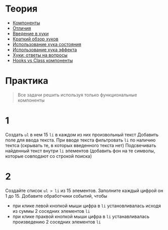 # Теория

- [Компоненты](https://monsterlessons.com/project/lessons/react-funkcionalnye-komponenty)
- [Отличия](https://habr.com/ru/company/ruvds/blog/444348/)
- [Введение в хуки](https://ru.reactjs.org/docs/hooks-intro.html)
- [Краткий обзор хуков](https://ru.reactjs.org/docs/hooks-overview.html)
- [Использование хука состояния](https://ru.reactjs.org/docs/hooks-state.html)
- [Использование хука эффекта](https://ru.reactjs.org/docs/hooks-effect.html)
- [Хуки: ответы на вопросы](https://ru.reactjs.org/docs/hooks-faq.html)
- [Hooks vs Class компоненты](https://frontend-stuff.com/blog/react-components-hooks-vs-classes/)

# Практика

> Все задачи решить используя только функциональные компоненты

# 1

Создать `ul` в нем 15 `li` в каждом из них произвольный текст
Добавить поле для ввода текста.
При вводе текста фильтровать `li` по наличию тектса (скрывать те, в которых введенного текста нет)
Подсвечивать найденный текст внутри `li` элементов (добавить фон на те символы, которые совподают со строкой поиска)

# 2

Создайте список `ul > li` из 15 элементов. Заполните каждый цифрой он 1 до 15. 
Добавите обработчики событий, чтобы 
- при клике левой кнопкой мыши цифра в `li` установливалась исходя из суммы 2 соседних элементов `li`
- при клике праквой кнопкой мыши цифра в `li` устанавливалась произведению  2 соседних элементов `li`

